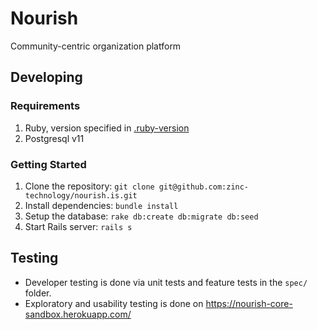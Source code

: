# Nourish

Community-centric organization platform

## Developing

### Requirements

1. Ruby, version specified in [.ruby-version](./.ruby-version)
1. Postgresql v11

### Getting Started

1. Clone the repository: `git clone git@github.com:zinc-technology/nourish.is.git`
1. Install dependencies: `bundle install`
1. Setup the database: `rake db:create db:migrate db:seed`
1. Start Rails server: `rails s`

## Testing

- Developer testing is done via unit tests and feature tests in the `spec/` folder.
- Exploratory and usability testing is done on https://nourish-core-sandbox.herokuapp.com/

